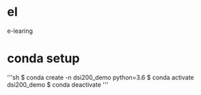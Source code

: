 # el
e-learing
# conda setup

'''sh
$ conda create -n dsi200_demo python=3.6
$ conda activate dsi200_demo
$ conda deactivate
'''

